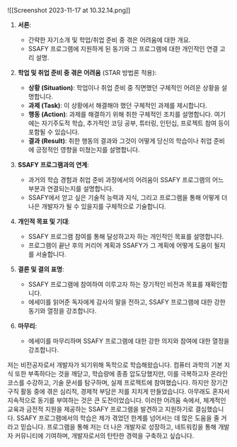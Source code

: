 ![[Screenshot 2023-11-17 at 10.32.14.png]]
1. **서론**:
   - 간략한 자기소개 및 학업/취업 준비 중 겪은 어려움에 대한 개요.
   - SSAFY 프로그램에 지원하게 된 동기와 그 프로그램에 대한 개인적인 연결 고리 설명.

2. **학업 및 취업 준비 중 겪은 어려움** (STAR 방법론 적용):
   - **상황 (Situation)**: 학업이나 취업 준비 중 직면했던 구체적인 어려운 상황을 설명합니다.
   - **과제 (Task)**: 이 상황에서 해결해야 했던 구체적인 과제를 제시합니다.
   - **행동 (Action)**: 과제를 해결하기 위해 취한 구체적인 조치를 설명합니다. 여기에는 자기주도적 학습, 추가적인 코딩 공부, 튜터링, 인턴십, 프로젝트 참여 등이 포함될 수 있습니다.
   - **결과 (Result)**: 취한 행동의 결과와 그것이 어떻게 당신의 학습이나 취업 준비에 긍정적인 영향을 미쳤는지를 설명합니다.

3. **SSAFY 프로그램과의 연계**:
   - 과거의 학습 경험과 취업 준비 과정에서의 어려움이 SSAFY 프로그램의 어느 부분과 연결되는지를 설명합니다.
   - SSAFY에서 얻고 싶은 기술적 능력과 지식, 그리고 프로그램을 통해 어떻게 더 나은 개발자가 될 수 있을지를 구체적으로 기술합니다.

4. **개인적 목표 및 기대**:
   - SSAFY 프로그램 참여를 통해 달성하고자 하는 개인적인 목표를 설명합니다.
   - 프로그램이 끝난 후의 커리어 계획과 SSAFY가 그 계획에 어떻게 도움이 될지를 서술합니다.

5. **결론 및 결의 표명**:
   - SSAFY 프로그램에 참여하여 이루고자 하는 장기적인 비전과 목표를 재확인합니다.
   - 에세이를 읽어준 독자에게 감사의 말을 전하고, SSAFY 프로그램에 대한 강한 동기와 열정을 강조합니다.

1. **마무리**:
   - 에세이를 마무리하며 SSAFY 프로그램에 대한 강한 의지와 참여에 대한 열정을 강조합니다.



저는 비전공자로서 개발자가 되기위해 독학으로 학습해왔습니다. 컴퓨터 과학의 기본 지식 또한 부족하다는 것을 깨닫고, 학습량에 종종 압도당했지만, 이를 극복하고자 온라인 코스를 수강하고, 기술 문서를 탐구하며, 실제 프로젝트에 참여했습니다. 하지만 장기간 구직 활동 중에 겪은 심리적, 경제적 부담은 저를 지치게 만들었습니다. 아무래도 혼자서 지속적으로 동기를 부여하는 것은 큰 도전이었습니다. 이러한 어려움 속에서, 체계적인 교육과 금전적 지원을 제공하는 SSAFY 프로그램을 발견하고 지원하기로 결심했습니다. SSAFY 프로그램에서의 학습은 제가 겪었던 한계를 넘어서는 데 많은 도움을 줄 거라고 믿습니다. 프로그램을 통해 저는 더 나은 개발자로 성장하고, 네트워킹을 통해 개발자 커뮤니티에 기여하며, 개발자로서의 탄탄한 경력을 구축하고 싶습니다.